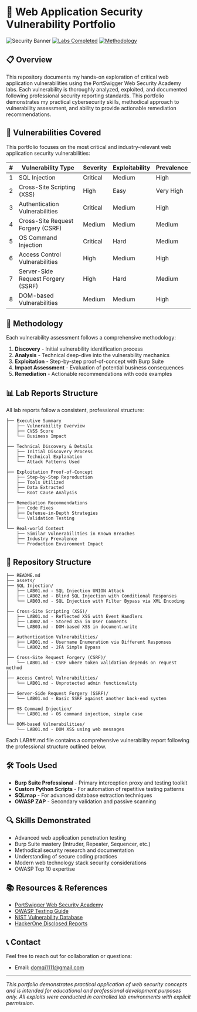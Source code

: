 # 🔐 Web Application Security Vulnerability Portfolio

![Security Banner](https://img.shields.io/badge/Web%20Security-Portfolio-blue?style=for-the-badge&logo=burpsuite)
[![Labs Completed](https://img.shields.io/badge/PortSwigger%20Labs-8%20Completed-success?style=flat-square&logo=portswigger)](https://portswigger.net/web-security/all-labs)
[![Methodology](https://img.shields.io/badge/Methodology-OWASP%20Aligned-red?style=flat-square&logo=owasp)](https://owasp.org/www-project-top-ten/)

## 📋 Overview

This repository documents my hands-on exploration of critical web application vulnerabilities using the PortSwigger Web Security Academy labs. Each vulnerability is thoroughly analyzed, exploited, and documented following professional security reporting standards. This portfolio demonstrates my practical cybersecurity skills, methodical approach to vulnerability assessment, and ability to provide actionable remediation recommendations.

## 🎯 Vulnerabilities Covered

This portfolio focuses on the most critical and industry-relevant web application security vulnerabilities:

| # | Vulnerability Type | Severity | Exploitability | Prevalence |
|---|-------------------|----------|---------------|------------|
| 1 | SQL Injection | Critical | Medium | High |
| 2 | Cross-Site Scripting (XSS) | High | Easy | Very High |
| 3 | Authentication Vulnerabilities | Critical | Medium | High |
| 4 | Cross-Site Request Forgery (CSRF) | Medium | Medium | Medium |
| 5 | OS Command Injection | Critical | Hard | Medium |
| 6 | Access Control Vulnerabilities | High | Medium | High |
| 7 | Server-Side Request Forgery (SSRF) | High | Hard | Medium |
| 8 | DOM-based Vulnerabilities | Medium | Medium | High |

## 🧪 Methodology

Each vulnerability assessment follows a comprehensive methodology:

1. **Discovery** - Initial vulnerability identification process
2. **Analysis** - Technical deep-dive into the vulnerability mechanics
3. **Exploitation** - Step-by-step proof-of-concept with Burp Suite
4. **Impact Assessment** - Evaluation of potential business consequences
5. **Remediation** - Actionable recommendations with code examples

## 📊 Lab Reports Structure

All lab reports follow a consistent, professional structure:

```
├── Executive Summary
│   ├── Vulnerability Overview
│   ├── CVSS Score
│   └── Business Impact
│
├── Technical Discovery & Details
│   ├── Initial Discovery Process
│   ├── Technical Explanation
│   └── Attack Patterns Used
│
├── Exploitation Proof-of-Concept
│   ├── Step-by-Step Reproduction
│   ├── Tools Utilized
│   ├── Data Extracted
│   └── Root Cause Analysis
│
├── Remediation Recommendations
│   ├── Code Fixes
│   ├── Defense-in-Depth Strategies
│   └── Validation Testing
│
└── Real-world Context
    ├── Similar Vulnerabilities in Known Breaches
    ├── Industry Prevalence
    └── Production Environment Impact
```

## 📂 Repository Structure

```
├── README.md
├── assets/
├── SQL Injection/
│   ├── LAB01.md - SQL Injection UNION Attack
│   ├── LAB02.md - Blind SQL Injection with Conditional Responses
│   └── LAB03.md - SQL Injection with Filter Bypass via XML Encoding
│
├── Cross-Site Scripting (XSS)/
│   ├── LAB01.md - Reflected XSS with Event Handlers
│   ├── LAB02.md - Stored XSS in User Comments
│   └── LAB03.md - DOM-based XSS in document.write
│
├── Authentication Vulnerabilities/
│   ├── LAB01.md - Username Enumeration via Different Responses
│   └── LAB02.md - 2FA Simple Bypass
│
├── Cross-Site Request Forgery (CSRF)/
│   └── LAB01.md - CSRF where token validation depends on request method
│
├── Access Control Vulnerabilities/
│   └── LAB01.md - Unprotected admin functionality
│
├── Server-Side Request Forgery (SSRF)/
│   └── LAB01.md - Basic SSRF against another back-end system
│
├── OS Command Injection/
│   └── LAB01.md - OS command injection, simple case
│
└── DOM-based Vulnerabilities/
    └── LAB01.md - DOM XSS using web messages
```

Each LAB##.md file contains a comprehensive vulnerability report following the professional structure outlined below.

## 🛠️ Tools Used

- **Burp Suite Professional** - Primary interception proxy and testing toolkit
- **Custom Python Scripts** - For automation of repetitive testing patterns
- **SQLmap** - For advanced database extraction techniques
- **OWASP ZAP** - Secondary validation and passive scanning

## 🔍 Skills Demonstrated

- Advanced web application penetration testing
- Burp Suite mastery (Intruder, Repeater, Sequencer, etc.)
- Methodical security research and documentation
- Understanding of secure coding practices
- Modern web technology stack security considerations
- OWASP Top 10 expertise

## 📚 Resources & References

- [PortSwigger Web Security Academy](https://portswigger.net/web-security)
- [OWASP Testing Guide](https://owasp.org/www-project-web-security-testing-guide/)
- [NIST Vulnerability Database](https://nvd.nist.gov/)
- [HackerOne Disclosed Reports](https://hackerone.com/hacktivity)

## 📞 Contact

Feel free to reach out for collaboration or questions:

- Email: domqi1111@gmail.com
---

*This portfolio demonstrates practical application of web security concepts and is intended for educational and professional development purposes only. All exploits were conducted in controlled lab environments with explicit permission.*
